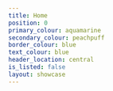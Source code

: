 ```yaml
---
title: Home
position: 0
primary_colour: aquamarine
secondary_colour: peachpuff
border_colour: blue
text_colour: blue
header_location: central
is_listed: false
layout: showcase
---
```


